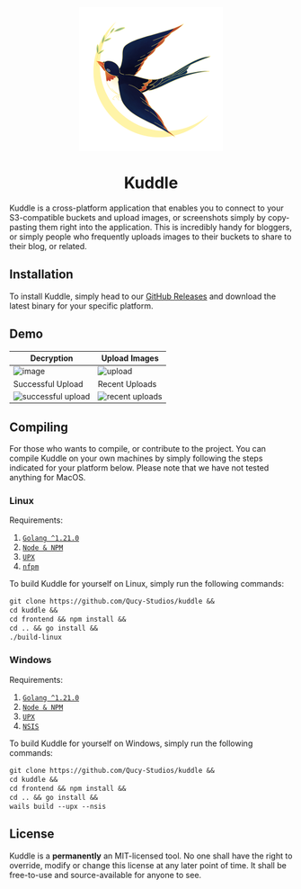 <div align="center">
    <img src="build/appicon.png" align="center" width="256"/>

# Kuddle

</div>

Kuddle is a cross-platform application that enables you to connect to your S3-compatible buckets and upload images, or screenshots simply by copy-pasting them right into the application. This is incredibly handy for bloggers, or 
simply people who frequently uploads images to their buckets to share to their blog, or related.

## Installation

To install Kuddle, simply head to our [GitHub Releases](/releases) and download the latest binary for your 
specific platform.

## Demo
| Decryption                                                           | Upload Images                                                     |
|----------------------------------------------------------------------|-------------------------------------------------------------------|
| ![image](https://blog-images.mihou.pw/kd/WPaEeBivQe.png)             | ![upload](https://blog-images.mihou.pw/kd/jkad3RPxOg.png)         |
| Successful Upload                                                    | Recent Uploads                                                    |
| ![successful upload](https://blog-images.mihou.pw/kd/nnTrv4qKce.png) | ![recent uploads](https://blog-images.mihou.pw/kd/6fYiFt3iYW.png) |

## Compiling

For those who wants to compile, or contribute to the project. You  can compile Kuddle on your own machines by simply 
following the steps indicated for your platform below. Please note that we have not tested anything for MacOS.

### Linux

Requirements:
1. [`Golang ^1.21.0`](https://go.dev)
2. [`Node & NPM`](https://nodejs.org)
3. [`UPX`](https://upx.github.io/)
4. [`nfpm`](https://nfpm.goreleaser.com/)

To build Kuddle for yourself on Linux, simply run the following commands:
```shell
git clone https://github.com/Qucy-Studios/kuddle && 
cd kuddle &&
cd frontend && npm install &&
cd .. && go install &&
./build-linux
```

### Windows

Requirements:
1. [`Golang ^1.21.0`](https://go.dev)
2. [`Node & NPM`](https://nodejs.org)
3. [`UPX`](https://upx.github.io/)
4. [`NSIS`](https://wails.io/docs/guides/windows-installer/)

To build Kuddle for yourself on Windows, simply run the following commands:
```shell
git clone https://github.com/Qucy-Studios/kuddle && 
cd kuddle &&
cd frontend && npm install &&
cd .. && go install &&
wails build --upx --nsis
```

## License

Kuddle is a **permanently** an MIT-licensed tool. No one shall have the right to override, modify or change this 
license at any later point of time. It shall be free-to-use and source-available for anyone to see.
